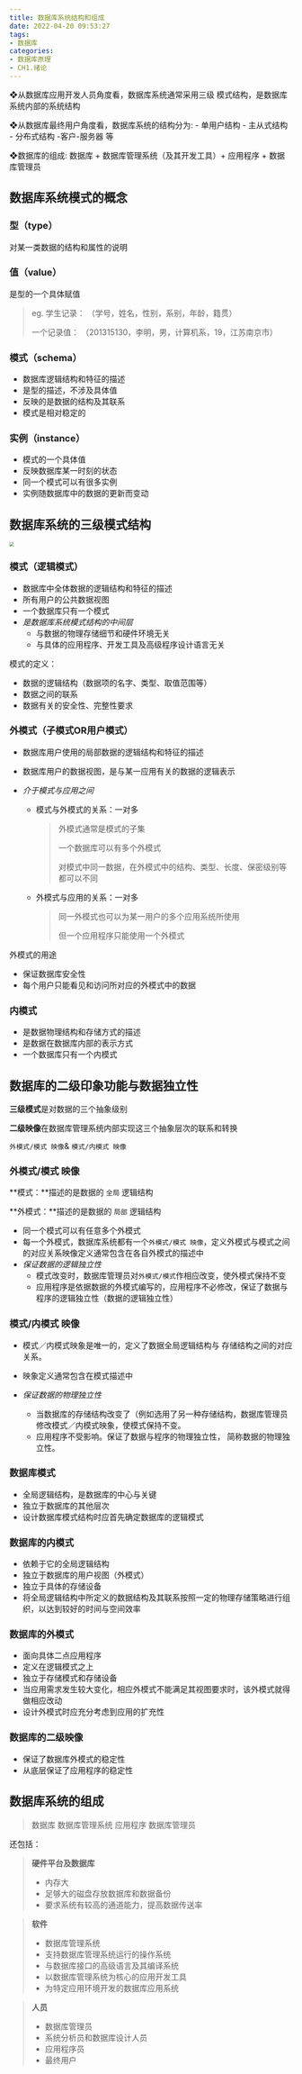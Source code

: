 ```yaml
---
title: 数据库系统结构和组成
date: 2022-04-20 09:53:27
tags:
- 数据库
categories:
- 数据库原理
- CH1.绪论
---
```


❖从数据库应用开发人员角度看，数据库系统通常采用三级 模式结构，是数据库系统内部的系统结构

❖从数据库最终用户角度看，数据库系统的结构分为: - 单用户结构 - 主从式结构 - 分布式结构 -客户-服务器 等

❖数据库的组成: 数据库 + 数据库管理系统（及其开发工具）+ 应用程序 + 数据库管理员

<!--more-->

## 数据库系统模式的概念

### 型（type）
对某一类数据的结构和属性的说明

### 值（value）
是型的一个具体赋值

> eg.
> 学生记录：
> （学号，姓名，性别，系别，年龄，籍贯）
>
> 一个记录值：
> （201315130，李明，男，计算机系，19，江苏南京市）

### 模式（schema）

- 数据库逻辑结构和特征的描述
- 是型的描述，不涉及具体值
- 反映的是数据的结构及其联系
- 模式是相对稳定的

### 实例（instance）

- 模式的一个具体值
- 反映数据库某一时刻的状态
- 同一个模式可以有很多实例
- 实例随数据库中的数据的更新而变动

## 数据库系统的三级模式结构

<img src="三级模式.png" style="zoom:50%;" />

### 模式（逻辑模式）

- 数据库中全体数据的逻辑结构和特征的描述
- 所有用户的公共数据视图
- 一个数据库只有一个模式
- *是数据库系统模式结构的中间层*
  - 与数据的物理存储细节和硬件环境无关
  - 与具体的应用程序、开发工具及高级程序设计语言无关

模式的定义：

- 数据的逻辑结构（数据项的名字、类型、取值范围等）
- 数据之间的联系
- 数据有关的安全性、完整性要求

### 外模式（子模式OR用户模式）

- 数据库用户使用的局部数据的逻辑结构和特征的描述

- 数据库用户的数据视图，是与某一应用有关的数据的逻辑表示

- *介于模式与应用之间*

  - 模式与外模式的关系：一对多

    > 外模式通常是模式的子集
    >
    > 一个数据库可以有多个外模式
    >
    > 对模式中同一数据，在外模式中的结构、类型、长度、保密级别等都可以不同

  - 外模式与应用的关系：一对多

    >同一外模式也可以为某一用户的多个应用系统所使用
    >
    >但一个应用程序只能使用一个外模式

外模式的用途

- 保证数据库安全性
- 每个用户只能看见和访问所对应的外模式中的数据

### 内模式

- 是数据物理结构和存储方式的描述
- 是数据在数据库内部的表示方式
- 一个数据库只有一个内模式

## 数据库的二级印象功能与数据独立性

**三级模式**是对数据的三个抽象级别

**二级映像**在数据库管理系统内部实现这三个抽象层次的联系和转换

`外模式/模式 映像`& `模式/内模式 映像`

### 外模式/模式 映像

**模式：**描述的是数据的 `全局` 逻辑结构

**外模式：**描述的是数据的 `局部` 逻辑结构

- 同一个模式可以有任意多个外模式
- 每一个外模式，数据库系统都有一个`外模式/模式 映像`，定义外模式与模式之间的对应关系映像定义通常包含在各自外模式的描述中
- *保证数据的逻辑独立性*
  - 模式改变时，数据库管理员对`外模式/模式`作相应改变，使外模式保持不变
  - 应用程序是依据数据的外模式编写的，应用程序不必修改，保证了数据与程序的逻辑独立性（数据的逻辑独立性）

### 模式/内模式 映像

- 模式／内模式映象是唯一的，定义了数据全局逻辑结构与 存储结构之间的对应关系。

- 映象定义通常包含在模式描述中

- *保证数据的物理独立性*

  - 当数据库的存储结构改变了（例如选用了另一种存储结构，数据库管理员修改模式／内模式映象，使模式保持不变。
  - 应用程序不受影响。保证了数据与程序的物理独立性， 简称数据的物理独立性。


### 数据库模式

- 全局逻辑结构，是数据库的中心与关键
- 独立于数据库的其他层次
- 设计数据库模式结构时应首先确定数据库的逻辑模式

### 数据库的内模式

- 依赖于它的全局逻辑结构
- 独立于数据库的用户视图（外模式）
- 独立于具体的存储设备
- 将全局逻辑结构中所定义的数据结构及其联系按照一定的物理存储策略进行组织，以达到较好的时间与空间效率

### 数据库的外模式

- 面向具体二点应用程序
- 定义在逻辑模式之上
- 独立于存储模式和存储设备
- 当应用需求发生较大变化，相应外模式不能满足其视图要求时，该外模式就得做相应改动
- 设计外模式时应充分考虑到应用的扩充性

### 数据库的二级映像

- 保证了数据库外模式的稳定性
- 从底层保证了应用程序的稳定性

## 数据库系统的组成

>数据库
>数据库管理系统
>应用程序
>数据库管理员

还包括：

> **硬件平台及数据库**
>
>  - 内存大 
>  - 足够大的磁盘存放数据库和数据备份
>  - 要求系统有较高的通道能力，提高数据传送率


> **软件**
>
> - 数据库管理系统
> - 支持数据库管理系统运行的操作系统
> - 与数据库接口的高级语言及其编译系统
> - 以数据库管理系统为核心的应用开发工具
> - 为特定应用环境开发的数据库应用系统

> **人员**
>  - 数据库管理员
>  - 系统分析员和数据库设计人员
>  - 应用程序员
>  - 最终用户

  





